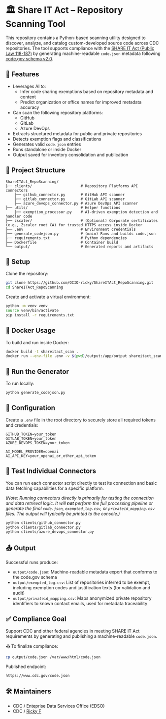 # 🏛️ Share IT Act – Repository Scanning Tool

This repository contains a Python-based scanning utility designed to discover, analyze, and catalog custom-developed source code across CDC repositories. The tool supports compliance with the [SHARE IT Act (Public Law 118-187)](https://www.congress.gov/bill/118th-congress/house-bill/1390) by generating machine-readable `code.json` metadata following [code.gov schema v2.0](https://code.gov/meta/schema/2.0.0/schema.json).

## 🚀 Features

- Leverages AI to:
  - Infer code sharing exemptions based on repository metadata and content
  - Predict organization or office names for improved metadata accuracy
- Can scan the following repository platforms:
  - GitHub
  - GitLab
  - Azure DevOps
- Extracts structured metadata for public and private repositories
- Detects exemption flags and classifications
- Generates valid `code.json` entries
- Runs standalone or inside Docker
- Output saved for inventory consolidation and publication

## 📁 Project Structure

```
ShareITAct_RepoScanning/
├── clients/                      # Repository Platforms API connectors
    ├── github_connector.py       # GitHub API scanner
    ├── gitlab_connector.py       # GitLab API scanner
    ├── azure_devops_connector.py # Azure DevOps API scanner
├── utils/                        # Helper functions
    ├── exemption_processor.py    # AI-driven exemption detection and handler code
├── zscaler/                      # (Optional) Corporate certificates (e.g., Zscaler root CA) for trusted HTTPS access inside Docker
├── .env                          # Environment credentials
├── generate_codejson.py          # (main) Runs and builds code.json
├── requirements.txt              # Python dependencies
├── Dockerfile                    # Container build
└── output/                       # Generated reports and artifacts
```

## 🧰 Setup

Clone the repository:

```bash
git clone https://github.com/OCIO-ricky/ShareITAct_RepoScanning.git
cd ShareITAct_RepoScanning
```

Create and activate a virtual environment:

```bash
python -m venv venv
source venv/bin/activate
pip install -r requirements.txt
```



## 🐳 Docker Usage

To build and run inside Docker:

```bash
docker build -t shareitact_scan .
docker run --env-file .env -v $(pwd)/output:/app/output shareitact_scan
```

## 🔄 Run the Generator

To run locally:

```bash
python generate_codejson.py
```

## 🔐 Configuration

Create a `.env` file in the root directory to securely store all required tokens and credentials:

```env
GITHUB_TOKEN=your_token
GITLAB_TOKEN=your_token
AZURE_DEVOPS_TOKEN=your_token

AI_MODEL_PROVIDER=openai
AI_API_KEY=your_openai_or_other_api_token
```

## 🧪 Test Individual Connectors

You can run each connector script directly to test its connection and basic data fetching capabilities for a specific platform.

*(Note: Running connectors directly is primarily for testing the connection and data retrieval logic. It will **not** perform the full processing pipeline or generate the final `code.json`, `exempted_log.csv`, or `privateid_mapping.csv` files. The output will typically be printed to the console.)*

```bash
python clients/github_connector.py
python clients/gitlab_connector.py
python clients/azure_devops_connector.py
```

## 📤 Output

Successful runs produce:

- `output/code.json`: Machine-readable metadata export that conforms to the code.gov schema
- `output/exempted_log.csv`: List of repositories inferred to be exempt, including exemption codes and justification texts (for validation and audit)
- `output/privateid_mapping.csv`: Maps anonymized private repository identifiers to known contact emails, used for metadata traceability

## ✅ Compliance Goal

Support CDC and other federal agencies in meeting SHARE IT Act requirements by generating and publishing a machine-readable `code.json`.

📤 To finalize compliance:
```bash
cp output/code.json /var/www/html/code.json
```

Published endpoint:
```
https://www.cdc.gov/code.json
```

## 🛠 Maintainers
- CDC / Enteprise Data Services Office (EDSO) 
- CDC / [Ricky F](https://github.com/OCIO-ricky)

